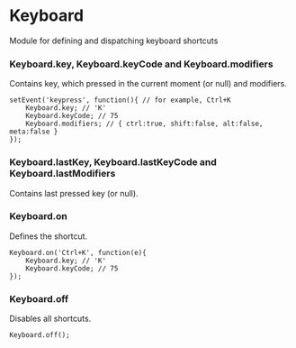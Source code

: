 # Keyboard
Module for defining and dispatching keyboard shortcuts

### Keyboard.key, Keyboard.keyCode and Keyboard.modifiers
Contains key, which pressed in the current moment (or null) and modifiers.

    setEvent('keypress', function(){ // for example, Ctrl+K
    	Keyboard.key; // 'K'
    	Keyboard.keyCode; // 75
    	Keyboard.modifiers; // { ctrl:true, shift:false, alt:false, meta:false }
    });

### Keyboard.lastKey, Keyboard.lastKeyCode and Keyboard.lastModifiers
Contains last pressed key (or null).

### Keyboard.on
Defines the shortcut.

    Keyboard.on('Ctrl+K', function(e){
    	Keyboard.key; // 'K'
    	Keyboard.keyCode; // 75
    });

### Keyboard.off
Disables all shortcuts.

    Keyboard.off();
